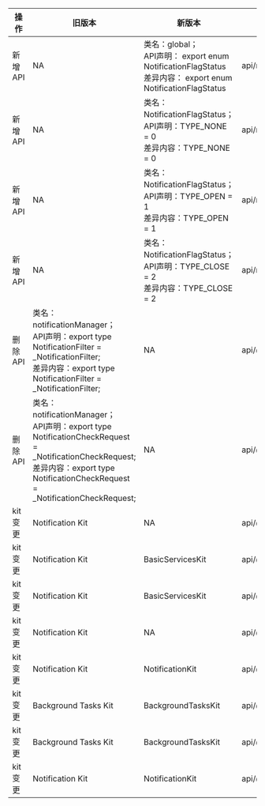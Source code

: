 | 操作 | 旧版本 | 新版本 | d.ts文件 |
| ---- | ------ | ------ | -------- |
|新增API|NA|类名：global；<br>API声明： export enum NotificationFlagStatus<br>差异内容： export enum NotificationFlagStatus|api/notification/notificationFlags.d.ts|
|新增API|NA|类名：NotificationFlagStatus；<br>API声明：TYPE_NONE = 0<br>差异内容：TYPE_NONE = 0|api/notification/notificationFlags.d.ts|
|新增API|NA|类名：NotificationFlagStatus；<br>API声明：TYPE_OPEN = 1<br>差异内容：TYPE_OPEN = 1|api/notification/notificationFlags.d.ts|
|新增API|NA|类名：NotificationFlagStatus；<br>API声明：TYPE_CLOSE = 2<br>差异内容：TYPE_CLOSE = 2|api/notification/notificationFlags.d.ts|
|删除API|类名：notificationManager；<br>API声明：export type NotificationFilter = _NotificationFilter;<br>差异内容：export type NotificationFilter = _NotificationFilter;|NA|api/@ohos.notificationManager.d.ts|
|删除API|类名：notificationManager；<br>API声明：export type NotificationCheckRequest = _NotificationCheckRequest;<br>差异内容：export type NotificationCheckRequest = _NotificationCheckRequest;|NA|api/@ohos.notificationManager.d.ts|
|kit变更|Notification Kit|NA|api/@ohos.commonEvent.d.ts|
|kit变更|Notification Kit|BasicServicesKit|api/@ohos.commonEventManager.d.ts|
|kit变更|Notification Kit|BasicServicesKit|api/@ohos.events.emitter.d.ts|
|kit变更|Notification Kit|NA|api/@ohos.notification.d.ts|
|kit变更|Notification Kit|NotificationKit|api/@ohos.notificationManager.d.ts|
|kit变更|Background Tasks Kit|BackgroundTasksKit|api/@ohos.reminderAgent.d.ts|
|kit变更|Background Tasks Kit|BackgroundTasksKit|api/@ohos.reminderAgentManager.d.ts|
|kit变更|Notification Kit|NotificationKit|api/@system.notification.d.ts|
